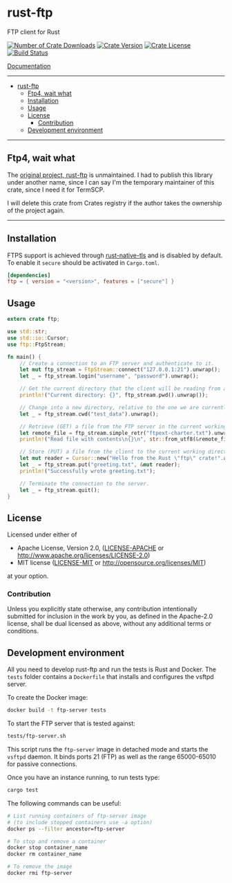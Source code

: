 # rust-ftp

FTP client for Rust

[![Number of Crate Downloads](https://img.shields.io/crates/d/ftp4.svg)](https://crates.io/crates/ftp4)
[![Crate Version](https://img.shields.io/crates/v/ftp4.svg)](https://crates.io/crates/ftp4)
[![Crate License](https://img.shields.io/crates/l/ftp4.svg)](https://crates.io/crates/ftp4)
[![Build Status](https://travis-ci.org/ChristianVisintin/rust-ftp4.svg)](https://travis-ci.org/ChristianVisintin/rust-ftp4)

[Documentation](https://docs.rs/ftp4/)

---

- [rust-ftp](#rust-ftp)
  - [Ftp4, wait what](#ftp4-wait-what)
  - [Installation](#installation)
  - [Usage](#usage)
  - [License](#license)
    - [Contribution](#contribution)
  - [Development environment](#development-environment)

---

## Ftp4, wait what

The [original project, rust-ftp](https://github.com/mattnenterprise/rust-ftp) is unmaintained. I had to publish this library under another name, since I can say I'm the temporary maintainer of this crate, since I need it for TermSCP.

I will delete this crate from Crates registry if the author takes the ownership of the project again.

---

## Installation

FTPS support is achieved through [rust-native-tls](https://github.com/sfackler/rust-native-tls) and is disabled by default. To enable it `secure` should be activated in `Cargo.toml`.

```toml
[dependencies]
ftp = { version = "<version>", features = ["secure"] }
```

## Usage

```rust
extern crate ftp;

use std::str;
use std::io::Cursor;
use ftp::FtpStream;

fn main() {
    // Create a connection to an FTP server and authenticate to it.
    let mut ftp_stream = FtpStream::connect("127.0.0.1:21").unwrap();
    let _ = ftp_stream.login("username", "password").unwrap();

    // Get the current directory that the client will be reading from and writing to.
    println!("Current directory: {}", ftp_stream.pwd().unwrap());

    // Change into a new directory, relative to the one we are currently in.
    let _ = ftp_stream.cwd("test_data").unwrap();

    // Retrieve (GET) a file from the FTP server in the current working directory.
    let remote_file = ftp_stream.simple_retr("ftpext-charter.txt").unwrap();
    println!("Read file with contents\n{}\n", str::from_utf8(&remote_file.into_inner()).unwrap());

    // Store (PUT) a file from the client to the current working directory of the server.
    let mut reader = Cursor::new("Hello from the Rust \"ftp\" crate!".as_bytes());
    let _ = ftp_stream.put("greeting.txt", &mut reader);
    println!("Successfully wrote greeting.txt");

    // Terminate the connection to the server.
    let _ = ftp_stream.quit();
}

```

## License

Licensed under either of

- Apache License, Version 2.0, ([LICENSE-APACHE](LICENSE-APACHE) or <http://www.apache.org/licenses/LICENSE-2.0>)
- MIT license ([LICENSE-MIT](LICENSE-MIT) or <http://opensource.org/licenses/MIT>)

at your option.

### Contribution

Unless you explicitly state otherwise, any contribution intentionally
submitted for inclusion in the work by you, as defined in the Apache-2.0
license, shall be dual licensed as above, without any additional terms or
conditions.

## Development environment

All you need to develop rust-ftp and run the tests is Rust and Docker.
The `tests` folder contains a `Dockerfile` that installs and configures
the vsftpd server.

To create the Docker image:

```bash
docker build -t ftp-server tests
```

To start the FTP server that is tested against:

```bash
tests/ftp-server.sh
```

This script runs the `ftp-server` image in detached mode and starts the `vsftpd` daemon. It binds ports 21 (FTP) as well as the range 65000-65010 for passive connections.

Once you have an instance running, to run tests type:

```bash
cargo test
```

The following commands can be useful:

```bash
# List running containers of ftp-server image
# (to include stopped containers use -a option)
docker ps --filter ancestor=ftp-server

# To stop and remove a container
docker stop container_name
docker rm container_name

# To remove the image
docker rmi ftp-server
```

